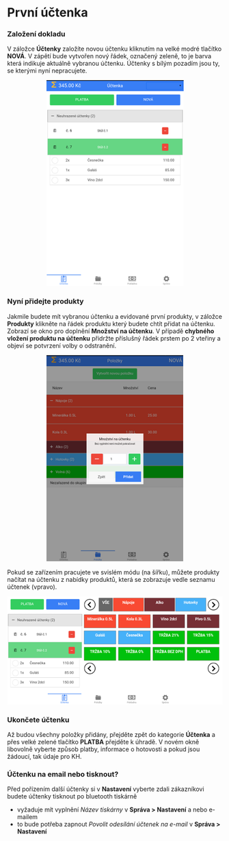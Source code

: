 # První účtenka

### Založení dokladu
V záložce **Účtenky** založíte novou účtenku kliknutím na velké modré tlačítko **NOVÁ**. V zápětí bude vytvořen nový řádek, označený zeleně, to je barva která indikuje aktuálně vybranou účtenku. Účtenky s bílým pozadím jsou ty, se kterými nyní nepracujete.

<div align="center">
    <p>
        <img height="480" width="321" src="img/receipt.png"> 
    </p>
</div>

### Nyní přidejte produkty

Jakmile budete mít vybranou účtenku a evidované první produkty, v záložce **Produkty** klikněte na řádek produktu který budete chtít přidat na účtenku. Zobrazí se okno pro doplnění **Množství na účtenku**. V případě **chybného vložení produktu na účtenku** přidržte příslušný řádek prstem po 2 vteřiny a objeví se potvrzení volby o odstranění.

<div align="center">
    <p>
        <img height="481" width="320" src="img/prodqnt.png"> 
    </p>
</div>

Pokud se zařízením pracujete ve svislém módu (na šířku), můžete produkty načítat na účtenku z nabídky produktů, která se zobrazuje vedle seznamu účtenek (vpravo).

![](img/firstReceipt_widthMode.png)

### Ukončete účtenku

Až budou všechny položky přidány, přejděte zpět do kategorie **Účtenka** a přes velké zelené tlačítko **PLATBA** přejděte k úhradě. V novém okně libovolně vyberte způsob platby, informace o hotovosti a pokud jsou žádoucí, tak údaje pro KH.


### Účtenku na email nebo tisknout?

Před pořízením další účtenky si v **Nastavení** vyberte zdali zákazníkovi budete účtenky tisknout po bluetooth tiskárně

-  vyžaduje mít vyplnění *Název tiskárny* v **Správa > Nastavení**
a nebo e-mailem
- to bude potřeba zapnout *Povolit odesílání účtenek na e-mail* v **Správa > Nastavení**


